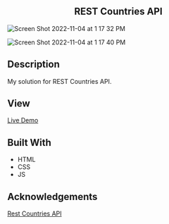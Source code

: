 <h2 align="center"> REST Countries API </h2> 

![Screen Shot 2022-11-04 at 1 17 32 PM](https://user-images.githubusercontent.com/91632194/200036829-9d65a6dd-2ddf-4f8e-bf4a-619127c784cf.png)

![Screen Shot 2022-11-04 at 1 17 40 PM](https://user-images.githubusercontent.com/91632194/200036839-cc3e5d20-c955-4d65-a0a4-76c7034da266.png)

## Description
My solution for REST Countries API. 

## View
[Live Demo](https://knlrvr.github.io/REST-Countries/)

## Built With
- HTML
- CSS
- JS

## Acknowledgements
[Rest Countries API](https://restcountries.com/)
